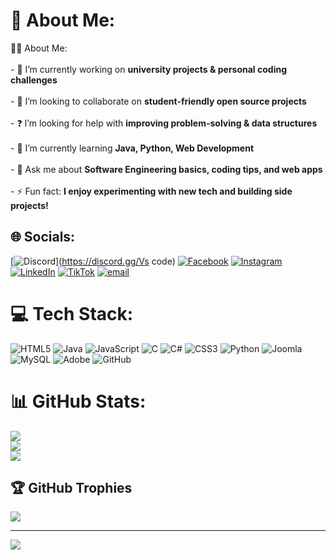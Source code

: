 # 💫 About Me:
👨‍💻 About Me:<br><br>- 🔭 I’m currently working on **university projects & personal coding challenges**  <br><br>- 🤝 I’m looking to collaborate on **student-friendly open source projects**<br>  <br>- ❓ I’m looking for help with **improving problem-solving & data structures**<br>  <br>- 🌱 I’m currently learning **Java, Python, Web Development**  <br><br>- 💬 Ask me about **Software Engineering basics, coding tips, and web apps**<br>  <br>- ⚡ Fun fact: **I enjoy experimenting with new tech and building side projects!**


## 🌐 Socials:
[![Discord](https://img.shields.io/badge/Discord-%237289DA.svg?logo=discord&logoColor=white)](https://discord.gg/Vs code) [![Facebook](https://img.shields.io/badge/Facebook-%231877F2.svg?logo=Facebook&logoColor=white)](https://facebook.com/ilham__mighty__07) [![Instagram](https://img.shields.io/badge/Instagram-%23E4405F.svg?logo=Instagram&logoColor=white)](https://instagram.com/ilham__mighty__07) [![LinkedIn](https://img.shields.io/badge/LinkedIn-%230077B5.svg?logo=linkedin&logoColor=white)](https://linkedin.com/in/ilhammohamed07) [![TikTok](https://img.shields.io/badge/TikTok-%23000000.svg?logo=TikTok&logoColor=white)](https://tiktok.com/@ilham__mighty__07) [![email](https://img.shields.io/badge/Email-D14836?logo=gmail&logoColor=white)](mailto:ilhammighty07@gmail.com) 

# 💻 Tech Stack:
![HTML5](https://img.shields.io/badge/html5-%23E34F26.svg?style=for-the-badge&logo=html5&logoColor=white) ![Java](https://img.shields.io/badge/java-%23ED8B00.svg?style=for-the-badge&logo=openjdk&logoColor=white) ![JavaScript](https://img.shields.io/badge/javascript-%23323330.svg?style=for-the-badge&logo=javascript&logoColor=%23F7DF1E) ![C](https://img.shields.io/badge/c-%2300599C.svg?style=for-the-badge&logo=c&logoColor=white) ![C#](https://img.shields.io/badge/c%23-%23239120.svg?style=for-the-badge&logo=csharp&logoColor=white) ![CSS3](https://img.shields.io/badge/css3-%231572B6.svg?style=for-the-badge&logo=css3&logoColor=white) ![Python](https://img.shields.io/badge/python-3670A0?style=for-the-badge&logo=python&logoColor=ffdd54) ![Joomla](https://img.shields.io/badge/joomla-%235091CD.svg?style=for-the-badge&logo=joomla&logoColor=white) ![MySQL](https://img.shields.io/badge/mysql-4479A1.svg?style=for-the-badge&logo=mysql&logoColor=white) ![Adobe](https://img.shields.io/badge/adobe-%23FF0000.svg?style=for-the-badge&logo=adobe&logoColor=white) ![GitHub](https://img.shields.io/badge/github-%23121011.svg?style=for-the-badge&logo=github&logoColor=white)
# 📊 GitHub Stats:
![](https://github-readme-stats.vercel.app/api?username=ilhammohamed07&theme=dark&hide_border=false&include_all_commits=true&count_private=false)<br/>
![](https://nirzak-streak-stats.vercel.app/?user=ilhammohamed07&theme=dark&hide_border=false)<br/>
![](https://github-readme-stats.vercel.app/api/top-langs/?username=ilhammohamed07&theme=dark&hide_border=false&include_all_commits=true&count_private=false&layout=compact)

## 🏆 GitHub Trophies
![](https://github-profile-trophy.vercel.app/?username=ilhammohamed07&theme=radical&no-frame=false&no-bg=false&margin-w=4)

---
[![](https://visitcount.itsvg.in/api?id=ilhammohamed07&icon=0&color=0)](https://visitcount.itsvg.in)

<!-- Proudly created with GPRM ( https://gprm.itsvg.in ) -->
